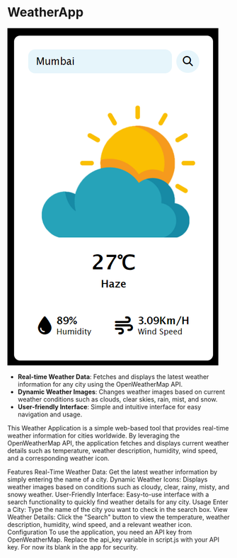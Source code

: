 # WeatherApp

![alt text](image.png)

- **Real-time Weather Data**: Fetches and displays the latest weather information for any city using the OpenWeatherMap API.
- **Dynamic Weather Images**: Changes weather images based on current weather conditions such as clouds, clear skies, rain, mist, and snow.
- **User-friendly Interface**: Simple and intuitive interface for easy navigation and usage.

This Weather Application is a simple web-based tool that provides real-time weather information for cities worldwide. By leveraging the OpenWeatherMap API, the application fetches and displays current weather details such as temperature, weather description, humidity, wind speed, and a corresponding weather icon.

Features
Real-Time Weather Data: Get the latest weather information by simply entering the name of a city.
Dynamic Weather Icons: Displays weather images based on conditions such as cloudy, clear, rainy, misty, and snowy weather.
User-Friendly Interface: Easy-to-use interface with a search functionality to quickly find weather details for any city.
Usage
Enter a City: Type the name of the city you want to check in the search box.
View Weather Details: Click the "Search" button to view the temperature, weather description, humidity, wind speed, and a relevant weather icon.
Configuration
To use the application, you need an API key from OpenWeatherMap. Replace the api_key variable in script.js with your API key. For now its blank in the app for security. 
